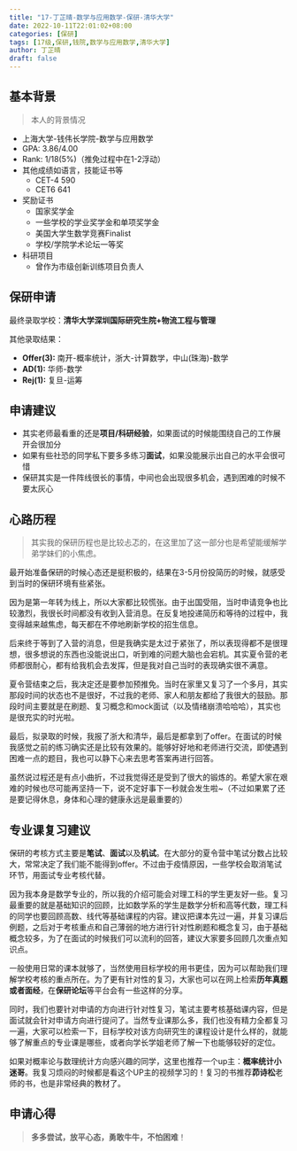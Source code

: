 ```yaml
---
title: "17-丁芷晴-数学与应用数学-保研-清华大学"
date: 2022-10-11T22:01:02+08:00
categories: [保研]
tags: [17级,保研,钱院,数学与应用数学,清华大学]
author: 丁芷晴
draft: false
---
```


## 基本背景 
> 本人的背景情况

- 上海大学-钱伟长学院-数学与应用数学
- GPA: 3.86/4.00
- Rank: 1/18(5%)（推免过程中在1-2浮动）
- 其他成绩如语言，技能证书等
  - CET-4 590
  - CET6 641
- 奖励证书
  - 国家奖学金
  - 一些学校的学业奖学金和单项奖学金
  - 美国大学生数学竞赛Finalist
  - 学校/学院学术论坛一等奖
- 科研项目
  - 曾作为市级创新训练项目负责人


## 保研申请

最终录取学校：**清华大学深圳国际研究生院+物流工程与管理** 

其他录取结果： 

- **Offer(3):** 南开-概率统计，浙大-计算数学，中山(珠海)-数学
- **AD(1):** 华师-数学
- **Rej(1):** 复旦-运筹


## 申请建议

- 其实老师最看重的还是**项目/科研经验**，如果面试的时候能围绕自己的工作展开会很加分
- 如果有些社恐的同学私下要多多练习**面试**，如果没能展示出自己的水平会很可惜
- 保研其实是一件阵线很长的事情，中间也会出现很多机会，遇到困难的时候不要太灰心


## 心路历程
> 其实我的保研历程也是比较忐忑的，在这里加了这一部分也是希望能缓解学弟学妹们的小焦虑。

最开始准备保研的时候心态还是挺积极的，结果在3-5月份投简历的时候，就感受到当时的保研环境有些紧张。

因为是第一年转为线上，所以大家都比较慌张。由于出国受阻，当时申请竞争也比较激烈，我很长时间都没有收到入营消息。在反复地投递简历和等待的过程中，我变得越来越焦虑，每天都在不停地刷新学校的招生信息。

后来终于等到了入营的消息，但是我确实是太过于紧张了，所以表现得都不是很理想，很多想说的东西也没能说出口，听到难的问题大脑也会宕机。其实夏令营的老师都很耐心，都有给我机会去发挥，但是我对自己当时的表现确实很不满意。

夏令营结束之后，我决定还是要参加预推免。当时在家里又复习了一个多月，其实那段时间的状态也不是很好，不过我的老师、家人和朋友都给了我很大的鼓励。那段时间主要就是在刷题、复习概念和mock面试（以及情绪崩溃哈哈哈），其实也是很充实的时光啦。

最后，拟录取的时候，我报了浙大和清华，最后是都拿到了offer。在面试的时候我感觉之前的练习确实还是比较有效果的。能够好好地和老师进行交流，即使遇到困难一点的题目，我也可以静下心来去思考答案再进行回答。

虽然说过程还是有点小曲折，不过我觉得还是受到了很大的锻炼的。希望大家在艰难的时候也尽可能再坚持一下，说不定好事下一秒就会发生啦~（不过如果累了还是要记得休息，身体和心理的健康永远是最重要的）




## 专业课复习建议

保研的考核方式主要是**笔试**、**面试**以及**机试**。在大部分的夏令营中笔试分数占比较大，常常决定了我们能不能得到offer。不过由于疫情原因，一些学校会取消笔试环节，用面试专业考核代替。

因为我本身是数学专业的，所以我的介绍可能会对理工科的学生更友好一些。复习最重要的就是基础知识的回顾，比如数学系的学生是数学分析和高等代数，理工科的同学也要回顾高数、线代等基础课程的内容。建议把课本先过一遍，并复习课后例题，之后对于考核重点和自己薄弱的地方进行针对性刷题和概念复习，由于基础概念较多，为了在面试的时候我们可以流利的回答，建议大家要多回顾几次重点知识点。

一般使用日常的课本就够了，当然使用目标学校的用书更佳，因为可以帮助我们理解学校考核的重点所在。为了更有针对性的复习，大家也可以在网上检索**历年真题或者面经**，在**保研论坛**等平台会有一些这样的分享。

同时，我们也要针对申请的方向进行针对性复习，笔试主要考核基础课内容，但是面试就会针对申请方向进行提问了。当然专业课那么多，我们也没有精力全都复习一遍，大家可以检索一下，目标学校对该方向研究生的课程设计是什么样的，就能够了解重点的专业课是哪些，或者向学长学姐老师了解一下也能够较好的定位。

如果对概率论与数理统计方向感兴趣的同学，这里也推荐一个up主：**概率统计小迷哥**。我复习烦闷的时候都是看这个UP主的视频学习的！复习的书推荐**茆诗松**老师的书，也是非常经典的教材了。


## 申请心得 

> **多多尝试，放平心态，勇敢牛牛，不怕困难**！



